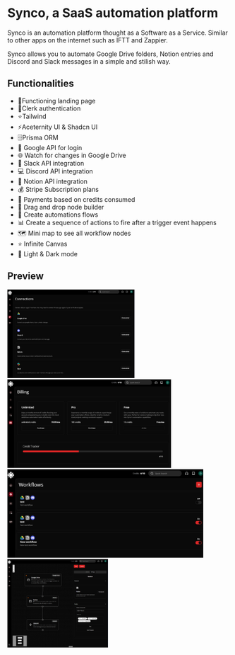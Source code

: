 
#  Synco, a SaaS automation platform

Synco is an automation platform thought as a Software as a Service. Similar to other apps on the internet such as IFTT and Zappier.

Synco allows you to automate Google Drive folders, Notion entries and Discord and Slack messages in a simple and stilish way.
## Functionalities
- 📄Functioning landing page
- 👨Clerk authentication
- ⭐Tailwind
- ⚡️Aceternity UI & Shadcn UI
- 🗄️Prisma ORM
- 🏢 Google API for login  
- 🌐 Watch for changes in Google Drive 
- 🚀 Slack API integration
- 💻 Discord API integration 
- 🔄 Notion API integration 
- 💰 Stripe Subscription plans
- 🔐 Payments based on credits consumed 
- 🚨 Drag and drop node builder 
- 🧩 Create automations flows 
- 📊 Create a sequence of actions to fire after a trigger event happens 
- 🗺️ Mini map to see all workflow nodes 
- ⭐️ Infinite Canvas 
- 🌙 Light & Dark mode
  
##  Preview  

<img src="public/preview1.jpg" height="200"> <img src="public/preview4.jpg" height="200"> <img src="public/preview2.jpg" height="200"> <img src="public/preview3.jpg" height="200">

